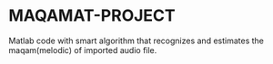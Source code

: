 # MAQAMAT-PROJECT
Matlab code with smart algorithm that recognizes and estimates the maqam(melodic) of imported audio file. 
